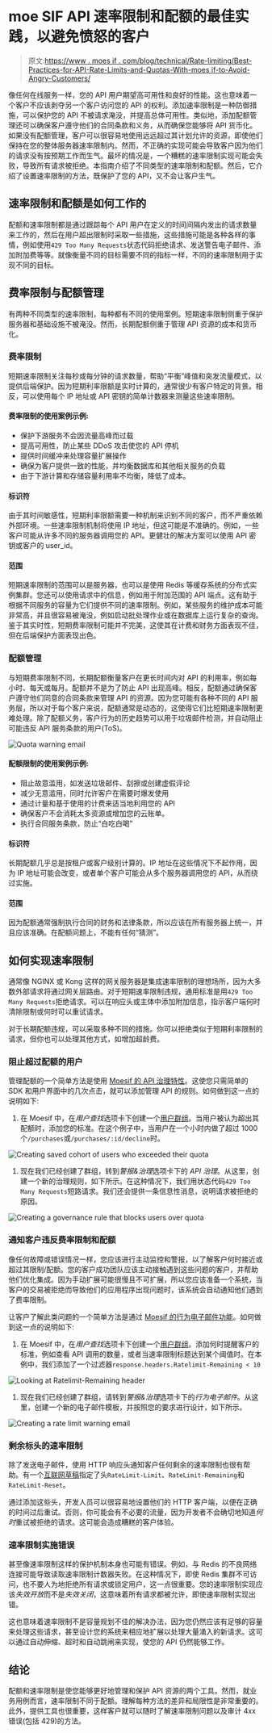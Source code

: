 # moe SIF API 速率限制和配额的最佳实践，以避免愤怒的客户

> 原文:[https://www . moes if . com/blog/technical/Rate-limiting/Best-Practices-for-API-Rate-Limits-and-Quotas-With-moes if-to-Avoid-Angry-Customers/](https://www.moesif.com/blog/technical/rate-limiting/Best-Practices-for-API-Rate-Limits-and-Quotas-With-Moesif-to-Avoid-Angry-Customers/)

像任何在线服务一样，您的 API 用户期望高可用性和良好的性能。这也意味着一个客户不应该剥夺另一个客户访问您的 API 的权利。添加速率限制是一种防御措施，可以保护您的 API 不被请求淹没，并提高总体可用性。类似地，添加配额管理还可以确保客户遵守他们的合同条款和义务，从而确保您能够将 API 货币化。如果没有配额管理，客户可以很容易地使用远远超过其计划允许的资源，即使他们保持在您的整体服务器速率限制内。然而，不正确的实现可能会导致客户因为他们的请求没有按预期工作而生气。最坏的情况是，一个糟糕的速率限制实现可能会失败，导致所有请求被拒绝。本指南介绍了不同类型的速率限制和配额。然后，它介绍了设置速率限制的方法，既保护了您的 API，又不会让客户生气。

## 速率限制和配额是如何工作的

配额和速率限制都是通过跟踪每个 API 用户在定义的时间间隔内发出的请求数量来工作的，然后在用户超出限制时采取一些措施，这些措施可能是各种各样的事情，例如使用`429 Too Many Requests`状态代码拒绝请求、发送警告电子邮件、添加附加费等等。就像衡量不同的目标需要不同的指标一样，不同的速率限制用于实现不同的目标。

## 费率限制与配额管理

有两种不同类型的速率限制，每种都有不同的使用案例。短期速率限制侧重于保护服务器和基础设施不被淹没。然而，长期配额侧重于管理 API 资源的成本和货币化。

### 费率限制

短期速率限制关注每秒或每分钟的请求数量，帮助“平衡”峰值和突发流量模式，以提供后端保护。因为短期利率限额是实时计算的，通常很少有客户特定的背景。相反，可以使用每个 IP 地址或 API 密钥的简单计数器来测量这些速率限制。

#### 费率限制的使用案例示例:

*   保护下游服务不会因流量高峰而过载
*   提高可用性，防止某些 DDoS 攻击使您的 API 停机
*   提供时间缓冲来处理容量扩展操作
*   确保为客户提供一致的性能，并均衡数据库和其他相关服务的负载
*   由于下游计算和存储容量利用率不均衡，降低了成本。

#### 标识符

由于其时间敏感性，短期利率限额需要一种机制来识别不同的客户，而不严重依赖外部环境。一些速率限制机制将使用 IP 地址，但这可能是不准确的。例如，一些客户可能从许多不同的服务器调用您的 API。更健壮的解决方案可以使用 API 密钥或客户的 user_id。

#### 范围

短期速率限制的范围可以是服务器，也可以是使用 Redis 等缓存系统的分布式实例集群。您还可以使用请求中的信息，例如用于附加范围的 API 端点。这有助于根据不同服务的容量为它们提供不同的速率限制。例如，某些服务的维护成本可能非常高，并且很容易被淹没，例如启动批处理作业或在数据库上运行复杂的查询。鉴于其实时性，短期费率限制可能并不完美，这使其在计费和财务方面表现不佳，但在后端保护方面表现出色。

### 配额管理

与短期费率限制不同，长期配额衡量客户在更长时间内对 API 的利用率，例如每小时、每天或每月。配额并不是为了防止 API 出现高峰。相反，配额通过确保客户遵守他们同意的合同条款来管理 API 的资源。因为您可能有各种不同的 API 服务层，所以对于每个客户来说，配额通常是动态的，这使得它们比短期速率限制更难处理。除了配额义务，客户行为的历史趋势可以用于垃圾邮件检测，并自动阻止可能违反 API 服务条款的用户(ToS)。

![Quota warning email](img/1763f92cc4f5a4ce4dff08e8b5808c27.png)

#### 配额限制的使用案例示例:

*   阻止故意滥用，如发送垃圾邮件、刮擦或创建虚假评论
*   减少无意滥用，同时允许客户在需要时爆发使用
*   通过计量和基于使用的计费来适当地利用您的 API
*   确保客户不会消耗太多资源或增加您的云账单。
*   执行合同服务条款，防止“白吃白喝”

#### 标识符

长期配额几乎总是按租户或客户级别计算的。IP 地址在这些情况下不起作用，因为 IP 地址可能会改变，或者单个客户可能会从多个服务器调用您的 API，从而绕过实施。

#### 范围

因为配额通常强制执行合同的财务和法律条款，所以应该在所有服务器上统一，并且应该准确。在配额问题上，不能有任何“猜测”。

## 如何实现速率限制

通常像 NGINX 或 Kong 这样的网关服务器是集成速率限制的理想场所，因为大多数外部请求将通过网关层路由。对于短期速率限制违规，通用标准是用`429 Too Many Requests`拒绝请求。可以在响应头或主体中添加附加信息，指示客户端何时清除限制或何时可以重试请求。

对于长期配额违规，可以采取多种不同的措施。你可以拒绝类似于短期利率限制的请求，但你也可以处理其他方式，如增加超龄费。

### 阻止超过配额的用户

管理配额的一个简单方法是使用 [Moesif 的 API 治理特性](https://www.moesif.com/features/api-governance-rules)。这使您只需简单的 SDK 和用户界面中的几次点击，就可以添加管理 API 的规则。如何做到这一点的说明如下:

1.  在 Moesif 中，在*用户查找*选项卡下创建一个[用户群组](https://www.moesif.com/docs/user-analytics/saved-cohorts/)。当用户被认为超出其配额时，添加您的标准。在这个例子中，当用户在一个小时内做了超过 1000 个`/purchases`或`/purchases/:id/decline`时。

![Creating saved cohort of users who exceeded their quota](img/5e569c25677083e38bdfb706a1e5bb2e.png)

1.  现在我们已经创建了群组，转到*警报&治理*选项卡下的 *API 治理*。从这里，创建一个新的治理规则，如下所示。在这种情况下，我们用状态代码`429 Too Many Requests`短路请求。我们还会提供一条信息性消息，说明请求被拒绝的原因。

![Creating a governance rule that blocks users over quota](img/2535164d63c553fe984e10385f4ebc18.png)

### 通知客户违反费率限制和配额

像任何故障或错误情况一样，您应该进行主动监控和警报，以了解客户何时接近或超过其限制/配额。您的客户成功团队应该主动接触遇到这些问题的客户，并帮助他们优化集成。因为手动扩展可能很慢且不可扩展，所以您应该准备一个系统，当客户的交易被拒绝而导致他们的应用程序出现问题时，该系统会自动通知他们遇到了费率限制。

让客户了解此类问题的一个简单方法是通过 [Moesif 的行为电子邮件功能](https://www.moesif.com/features/user-behavioral-emails)。如何做到这一点的说明如下:

1.  在 Moesif 中，在*用户查找*选项卡下创建一个[用户群组](https://www.moesif.com/docs/user-analytics/saved-cohorts/)。添加何时提醒客户的标准，例如查看 API 调用的数量，或者当速率限制标题达到某个阈值时。在本例中，我们添加了一个过滤器`response.headers.Ratelimit-Remaining < 10`

![Looking at Ratelimit-Remaining header](img/e6311d430d15d6ae37ad3319088dbeb4.png)

1.  现在我们已经创建了群组，请转到*警报&治理*选项卡下的*行为电子邮件*。从这里，创建一个新的电子邮件模板，并按照您的要求进行设计，如下所示。

![Creating a rate limit warning email](img/95a250909583565d7a81967fc1094a46.png)

### 剩余标头的速率限制

除了发送电子邮件，使用 HTTP 响应头通知客户任何剩余的速率限制也很有帮助。有一个[互联网草稿](https://tools.ietf.org/id/draft-polli-ratelimit-headers-00.html)指定了头`RateLimit-Limit`、`RateLimit-Remaining`和`RateLimit-Reset`。

通过添加这些头，开发人员可以很容易地设置他们的 HTTP 客户端，以便在正确的时间过后重试。否则，你可能会有不必要的流量，因为开发者不会确切地知道*何时*重试被拒绝的请求。这可能会造成糟糕的客户体验。

### 速率限制实施错误

甚至像速率限制这样的保护机制本身也可能有错误。例如，与 Redis 的不良网络连接可能导致读取速率限制计数器失败。在这种情况下，即使 Redis 集群不可访问，也不要人为地拒绝所有请求或锁定用户，这一点很重要。您的速率限制实现应该*失效开放*而不是*失效关闭*，这意味着所有请求都被允许，即使速率限制实现出错。

这也意味着速率限制不是容量规划不佳的解决办法，因为您仍然应该有足够的容量来处理这些请求，甚至设计您的系统来相应地扩展以处理大量涌入的新请求。这可以通过自动伸缩、超时和自动跳闸来实现，使您的 API 仍然能够工作。

## 结论

配额和速率限制是使您能够更好地管理和保护 API 资源的两个工具。然而，就业务用例而言，速率限制不同于配额。理解每种方法的差异和局限性是非常重要的。此外，提供工具也很重要，这样客户就可以随时了解速率限制问题以及审计 4xx 错误(包括 429)的方法。